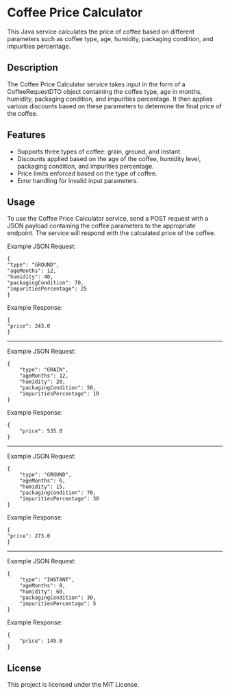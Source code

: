 # Coffee Price Calculator

This Java service calculates the price of coffee based on different parameters such as coffee type, age, humidity, packaging condition, and impurities percentage.

## Description

The Coffee Price Calculator service takes input in the form of a CoffeeRequestDTO object containing the coffee type, age in months, humidity, packaging condition, and impurities percentage. It then applies various discounts based on these parameters to determine the final price of the coffee.

## Features

- Supports three types of coffee: grain, ground, and instant.
- Discounts applied based on the age of the coffee, humidity level, packaging condition, and impurities percentage.
- Price limits enforced based on the type of coffee.
- Error handling for invalid input parameters.

## Usage

To use the Coffee Price Calculator service, send a POST request with a JSON payload containing the coffee parameters to the appropriate endpoint. The service will respond with the calculated price of the coffee.

Example JSON Request:
```
{
"type": "GROUND",
"ageMonths": 12,
"humidity": 40,
"packagingCondition": 70,
"impuritiesPercentage": 25
}
```

Example Response:
```
{
"price": 243.0
}
```
---
Example JSON Request:
```
{
    "type": "GRAIN",
    "ageMonths": 12,
    "humidity": 20,
    "packagingCondition": 50,
    "impuritiesPercentage": 10
}
```

Example Response:
```
{
    "price": 535.0
}
```
---
Example JSON Request:
```
{
    "type": "GROUND",
    "ageMonths": 6,
    "humidity": 15,
    "packagingCondition": 70,
    "impuritiesPercentage": 30
}

```

Example Response:
```
{
"price": 273.0
}
```
---
Example JSON Request:
```
{
    "type": "INSTANT",
    "ageMonths": 8,
    "humidity": 60,
    "packagingCondition": 30,
    "impuritiesPercentage": 5
}
```

Example Response:
```
{
    "price": 145.0
}
```

## License

This project is licensed under the MIT License.
